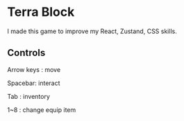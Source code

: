 # Terra Block

I made this game to improve my React, Zustand, CSS skills.

## Controls

Arrow keys : move

Spacebar: interact 

Tab : inventory  

1~8 : change equip item
 
